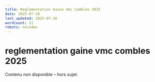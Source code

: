```yaml
---
title: Reglementation Gaine Vmc Combles 2025
date: 2025-07-28
last_updated: 2025-07-28
wordcount: 11
robots: noindex
---
```


# reglementation gaine vmc combles 2025

Contenu non disponible – hors sujet.